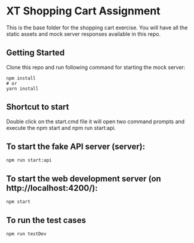 # XT Shopping Cart Assignment

This is the base folder for the shopping cart exercise. You will have all the static assets and mock server responses available in this repo.

## Getting Started

Clone this repo and run following command for starting the mock server:

```
npm install
# or
yarn install
```

## Shortcut to start

Double click on the start.cmd file it will open two command prompts and execute the npm start and npm run start:api.

## To start the fake API server (server):

```
npm run start:api
```

## To start the web development server (on http://localhost:4200/):

```
npm start
```

## To run the test cases

```
npm run testDev
```
